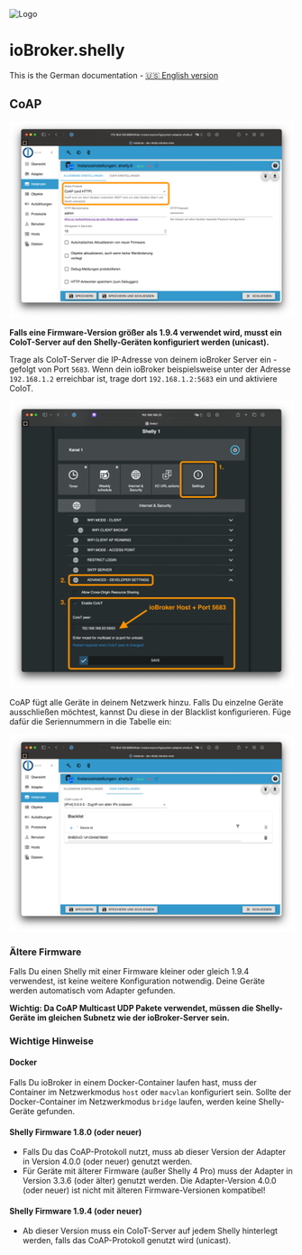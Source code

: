 ![Logo](../../admin/shelly.png)

# ioBroker.shelly

This is the German documentation - [🇺🇸 English version](../en/protocol-coap.md)

## CoAP

![iobroker_general_coap](./img/iobroker_general_coap.png)

**Falls eine Firmware-Version größer als 1.9.4 verwendet wird, musst ein CoIoT-Server auf den Shelly-Geräten konfiguriert werden (unicast).**

Trage als CoIoT-Server die IP-Adresse von deinem ioBroker Server ein - gefolgt von Port ```5683```. Wenn dein ioBroker beispielsweise unter der Adresse ```192.168.1.2``` erreichbar ist, trage dort ```192.168.1.2:5683``` ein und aktiviere CoIoT.

![shelly_coap](./img/shelly_coap.png)

CoAP fügt alle Geräte in deinem Netzwerk hinzu. Falls Du einzelne Geräte ausschließen möchtest, kannst Du diese in der Blacklist konfigurieren. Füge dafür die Seriennummern in die Tabelle ein:

![iobroker_coap](./img/iobroker_coap.png)

### Ältere Firmware

Falls Du einen Shelly mit einer Firmware kleiner oder gleich 1.9.4 verwendest, ist keine weitere Konfiguration notwendig. Deine Geräte werden automatisch vom Adapter gefunden.

**Wichtig: Da CoAP Multicast UDP Pakete verwendet, müssen die Shelly-Geräte im gleichen Subnetz wie der ioBroker-Server sein.**

### Wichtige Hinweise

#### Docker

Falls Du ioBroker in einem Docker-Container laufen hast, muss der Container im Netzwerkmodus ```host``` oder ```macvlan``` konfiguriert sein. Sollte der Docker-Container im Netzwerkmodus ```bridge``` laufen, werden keine Shelly-Geräte gefunden.

#### Shelly Firmware 1.8.0 (oder neuer)

- Falls Du das CoAP-Protokoll nutzt, muss ab dieser Version der Adapter in Version 4.0.0 (oder neuer) genutzt werden.
- Für Geräte mit älterer Firmware (außer Shelly 4 Pro) muss der Adapter in Version 3.3.6 (oder älter) genutzt werden. Die Adapter-Version 4.0.0 (oder neuer) ist nicht mit älteren Firmware-Versionen kompatibel!

#### Shelly Firmware 1.9.4 (oder neuer)

- Ab dieser Version muss ein CoIoT-Server auf jedem Shelly hinterlegt werden, falls das CoAP-Protokoll genutzt wird (unicast).
